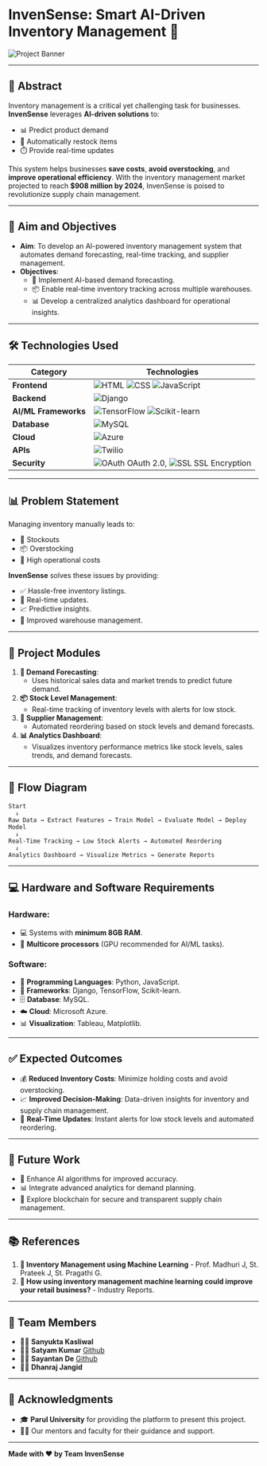 # InvenSense: Smart AI-Driven Inventory Management 🚀

![Project Banner](https://via.placeholder.com/800x200.png?text=InvenSense+AI+Inventory+Management) <!-- Add a relevant banner image here -->

---

## 📝 **Abstract**

Inventory management is a critical yet challenging task for businesses. **InvenSense** leverages **AI-driven solutions** to:
- 📊 Predict product demand 
- 🔄 Automatically restock items 
- ⏱️ Provide real-time updates 

This system helps businesses **save costs**, **avoid overstocking**, and **improve operational efficiency**. With the inventory management market projected to reach **$908 million by 2024**, InvenSense is poised to revolutionize supply chain management.

---

## 🎯 **Aim and Objectives**

- **Aim**: To develop an AI-powered inventory management system that automates demand forecasting, real-time tracking, and supplier management.
- **Objectives**:
  - 🤖 Implement AI-based demand forecasting.
  - 📦 Enable real-time inventory tracking across multiple warehouses.
  - 📊 Develop a centralized analytics dashboard for operational insights.

---

## 🛠️ **Technologies Used**

| **Category**         | **Technologies**                                                                 |
|-----------------------|---------------------------------------------------------------------------------|
| **Frontend**          | ![HTML](https://img.shields.io/badge/HTML-%23E34F26.svg?style=for-the-badge&logo=html5&logoColor=white) ![CSS](https://img.shields.io/badge/CSS-%231572B6.svg?style=for-the-badge&logo=css3&logoColor=white) ![JavaScript](https://img.shields.io/badge/JavaScript-%23F7DF1E.svg?style=for-the-badge&logo=javascript&logoColor=black) |
| **Backend**           | ![Django](https://img.shields.io/badge/Django-%23092E20.svg?style=for-the-badge&logo=django&logoColor=white) |
| **AI/ML Frameworks**  | ![TensorFlow](https://img.shields.io/badge/TensorFlow-%23FF6F00.svg?style=for-the-badge&logo=tensorflow&logoColor=white) ![Scikit-learn](https://img.shields.io/badge/Scikit--learn-%23F7931E.svg?style=for-the-badge&logo=scikit-learn&logoColor=white) |
| **Database**          | ![MySQL](https://img.shields.io/badge/MySQL-%234479A1.svg?style=for-the-badge&logo=mysql&logoColor=white) |
| **Cloud**             | ![Azure](https://img.shields.io/badge/Microsoft%20Azure-%230078D4.svg?style=for-the-badge&logo=microsoft-azure&logoColor=white) |
| **APIs**              | ![Twilio](https://img.shields.io/badge/Twilio-%23F22F46.svg?style=for-the-badge&logo=twilio&logoColor=white) |
| **Security**          | ![OAuth](https://via.placeholder.com/20.png?text=OAuth) OAuth 2.0, ![SSL](https://via.placeholder.com/20.png?text=SSL) SSL Encryption |

---

## 📊 **Problem Statement**

Managing inventory manually leads to:
- 🚫 Stockouts
- 📦 Overstocking
- 💸 High operational costs

**InvenSense** solves these issues by providing:
- ✅ Hassle-free inventory listings.
- 🔄 Real-time updates.
- 📈 Predictive insights.
- 🏢 Improved warehouse management.

---

## 🧩 **Project Modules**

1. **🔮 Demand Forecasting**:
   - Uses historical sales data and market trends to predict future demand.
2. **📦 Stock Level Management**:
   - Real-time tracking of inventory levels with alerts for low stock.
3. **🤝 Supplier Management**:
   - Automated reordering based on stock levels and demand forecasts.
4. **📊 Analytics Dashboard**:
   - Visualizes inventory performance metrics like stock levels, sales trends, and demand forecasts.

---

## 🔄 **Flow Diagram**

```plaintext
Start
  ↓
Raw Data → Extract Features → Train Model → Evaluate Model → Deploy Model
  ↓
Real-Time Tracking → Low Stock Alerts → Automated Reordering
  ↓
Analytics Dashboard → Visualize Metrics → Generate Reports
```

---

## 💻 **Hardware and Software Requirements**

### **Hardware**:
- 💻 Systems with **minimum 8GB RAM**.
- 🚀 **Multicore processors** (GPU recommended for AI/ML tasks).

### **Software**:
- 🐍 **Programming Languages**: Python, JavaScript.
- 🎯 **Frameworks**: Django, TensorFlow, Scikit-learn.
- 🗄️ **Database**: MySQL.
- ☁️ **Cloud**: Microsoft Azure.
- 📊 **Visualization**: Tableau, Matplotlib.

---

## ✅ **Expected Outcomes**

- 💰 **Reduced Inventory Costs**: Minimize holding costs and avoid overstocking.
- 📈 **Improved Decision-Making**: Data-driven insights for inventory and supply chain management.
- 🚀 **Real-Time Updates**: Instant alerts for low stock levels and automated reordering.

---

## 🚀 **Future Work**

- 🧠 Enhance AI algorithms for improved accuracy.
- 📊 Integrate advanced analytics for demand planning.
- 🔗 Explore blockchain for secure and transparent supply chain management.

---

## 📚 **References**

1. **📖 Inventory Management using Machine Learning** - Prof. Madhuri J, St. Prateek J, St. Pragathi G.
2. **📄 How using inventory management machine learning could improve your retail business?** - Industry Reports.

---

## 👥 **Team Members**

- 👩‍💻 **Sanyukta Kasliwal**
- 👨‍💻 **Satyam Kumar** [Github](https://github.com/Satyaamp)
- 👨‍💻 **Sayantan De** [Github](https://github.com/sayout-de003)
- 👨‍💻 **Dhanraj Jangid**

---

## 🙏 **Acknowledgments**

- 🎓 **Parul University** for providing the platform to present this project.
- 👨‍🏫 Our mentors and faculty for their guidance and support.

---

**Made with ❤️ by Team InvenSense**
